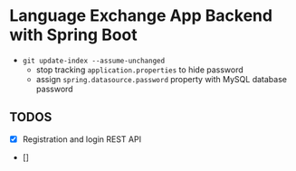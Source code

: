 # Language Exchange App Backend with Spring Boot

- `git update-index --assume-unchanged`
  - stop tracking `application.properties` to hide password
  - assign `spring.datasource.password` property with MySQL database password

## TODOS
- [x] Registration and login REST API
- []